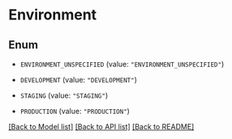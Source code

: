 # Environment

## Enum


* `ENVIRONMENT_UNSPECIFIED` (value: `"ENVIRONMENT_UNSPECIFIED"`)

* `DEVELOPMENT` (value: `"DEVELOPMENT"`)

* `STAGING` (value: `"STAGING"`)

* `PRODUCTION` (value: `"PRODUCTION"`)


[[Back to Model list]](../README.md#documentation-for-models) [[Back to API list]](../README.md#documentation-for-api-endpoints) [[Back to README]](../README.md)


